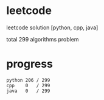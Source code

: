 # leetcode
leetcode solution [python, cpp, java]

total 299 algorithms problem
# progress	
	python 206 / 299
	cpp    0   / 299
	java   0   / 299


